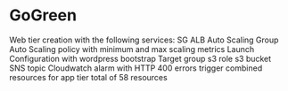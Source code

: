 # GoGreen
Web tier creation with the following services:
SG
ALB
Auto Scaling Group
Auto Scaling policy with minimum and max scaling metrics
Launch Configuration with wordpress bootstrap
Target group
s3 role
s3 bucket   
SNS topic
Cloudwatch alarm with HTTP 400 errors trigger
combined resources for app tier
total of 58 resources